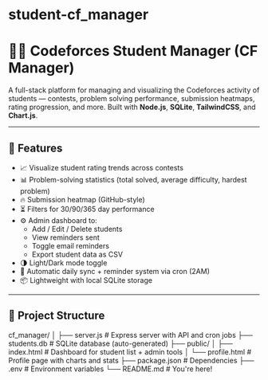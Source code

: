 ﻿# student-cf_manager
 # 🧑‍🎓 Codeforces Student Manager (CF Manager)

A full-stack platform for managing and visualizing the Codeforces activity of students — contests, problem solving performance, submission heatmaps, rating progression, and more. Built with **Node.js**, **SQLite**, **TailwindCSS**, and **Chart.js**.

---

## 🚀 Features

- 📈 Visualize student rating trends across contests
- 📊 Problem-solving statistics (total solved, average difficulty, hardest problem)
- 🔥 Submission heatmap (GitHub-style)
- ⏳ Filters for 30/90/365 day performance
- ⚙️ Admin dashboard to:
  - Add / Edit / Delete students
  - View reminders sent
  - Toggle email reminders
  - Export student data as CSV
- 🌗 Light/Dark mode toggle
- 📧 Automatic daily sync + reminder system via cron (2AM)
- 📦 Lightweight with local SQLite storage

---

## 📁 Project Structure

cf_manager/
│
├── server.js # Express server with API and cron jobs
├── students.db # SQLite database (auto-generated)
├── public/
│ ├── index.html # Dashboard for student list + admin tools
│ └── profile.html # Profile page with charts and stats
├── package.json # Dependencies
├── .env # Environment variables
└── README.md # You're here!
